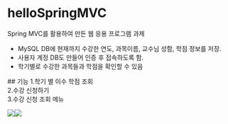 # helloSpringMVC
Spring MVC를 활용하여 만든 웹 응용 프로그램 과제</br>
<ul>
<li>MySQL DB에 현재까지 수강한 연도, 과목이름, 교수님 성함, 학점 정보를 저장.</br>
<li>사용자 계정 DB도 만들어 인증 후 접속하도록 함. </br>
<li>학기별로 수강한 과목들과 학점을 확인할 수 있음
</ul>
## 기능
1.학기 별 이수 학점 조회</br>
2.수강 신청하기</br>
3.수강 신청 조회 메뉴</br>


<img src="https://img.shields.io/badge/Spring-6DB33F?style=flat-square&logo=Spring&logoColor=white"/><img src="https://img.shields.io/badge/Java-007396?style=flat-square&logo=Java&logoColor=white"/>
